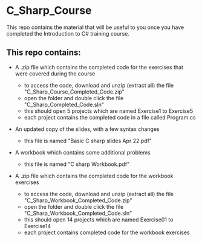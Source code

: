 # C_Sharp_Course

This repo contains the material that will be useful to you once you have completed the Introduction to C# training course.

## This repo contains:

- A .zip file which contains the completed code for the exercises that were covered during the course
  - to access the code, download and unzip (extract all) the file "C_Sharp_Course_Completed_Code.zip"
  - open the folder and double click the file "C_Sharp_Completed_Code.sln"
  - this should open 5 projects which are named Exercise1 to Exercise5
  - each project contains the completed code in a file called Program.cs

- An updated copy of the slides, with a few syntax changes
  - this file is named "Basic C sharp slides Apr 22.pdf"

- A workbook which contains some additional problems
  - this file is named "C sharp Workbook.pdf"

- A .zip file which contains the completed code for the workbook exercises
  - to access the code, download and unzip (extract all) the file "C_Sharp_Workbook_Completed_Code.zip"
  - open the folder and double click the file "C_Sharp_Workbook_Completed_Code.sln"
  - this should open 14 projects which are named Exercise01 to Exercise14
  - each project contains completed code for the workbook exercises
